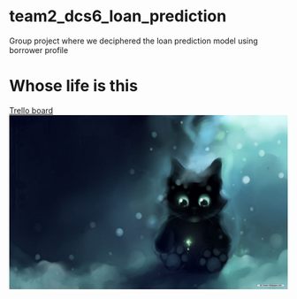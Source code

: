 # team2_dcs6_loan_prediction
Group project where we deciphered the loan prediction model using borrower profile
<h1>Whose life is this</h1>

<a href='https://trello.com/b/doZfBZIB/team2-tracking-template'>Trello board</a>
<img src='95684.jpg'>
